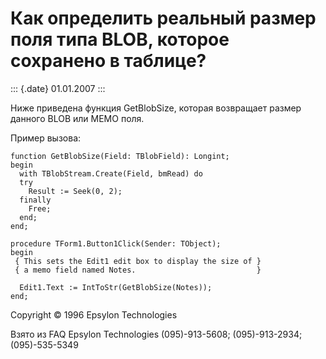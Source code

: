 Как определить реальный размер поля типа BLOB, которое сохранено в таблице?
===========================================================================

::: {.date}
01.01.2007
:::

Ниже приведена функция GetBlobSize, которая возвращает размер данного
BLOB или MEMO поля.

Пример вызова:

    function GetBlobSize(Field: TBlobField): Longint;
    begin
      with TBlobStream.Create(Field, bmRead) do
      try
        Result := Seek(0, 2);
      finally
        Free;
      end;
    end;
     
    procedure TForm1.Button1Click(Sender: TObject);
    begin
     { This sets the Edit1 edit box to display the size of }
     { a memo field named Notes.                           }
     
      Edit1.Text := IntToStr(GetBlobSize(Notes));
    end;

Copyright © 1996 Epsylon Technologies

Взято из FAQ Epsylon Technologies (095)-913-5608; (095)-913-2934;
(095)-535-5349
